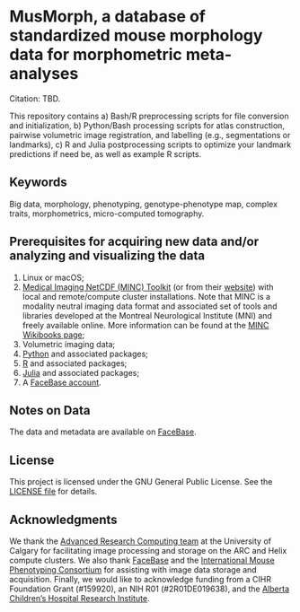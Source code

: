 # **MusMorph, a database of standardized mouse morphology data for morphometric meta-analyses**

Citation: TBD.

This repository contains a) Bash/R preprocessing scripts for file conversion and initialization, b) Python/Bash processing scripts for atlas construction, pairwise volumetric image registration, and labelling (e.g., segmentations or landmarks), c) R and Julia postprocessing scripts to optimize your landmark predictions if need be, as well as example R scripts.

## **Keywords**

Big data, morphology, phenotyping, genotype-phenotype map, complex traits, morphometrics, micro-computed tomography.

## **Prerequisites for acquiring new data and/or analyzing and visualizing the data**

1. Linux or macOS; 
2. [Medical Imaging NetCDF (MINC) Toolkit](https://github.com/BIC-MNI/minc-toolkit-v2) (or from their [website](https://bic-mni.github.io/)) with local and remote/compute cluster installations. Note that MINC is a modality neutral imaging data format and associated set of tools and libraries developed at the Montreal Neurological Institute (MNI) and freely available online. More information can be found at the [MINC Wikibooks page](http://en.wikibooks.org/wiki/MINC);
3. Volumetric imaging data; 
4. [Python](https://www.python.org/downloads/) and associated packages;
5. [R](https://cran.r-project.org/bin/) and associated packages;
6. [Julia](https://julialang.org/downloads/) and associated packages;
7. A [FaceBase account](https://www.facebase.org).

## **Notes on Data**

The data and metadata are available on [FaceBase](https://www.facebase.org).

## **License**

This project is licensed under the GNU General Public License. See the [LICENSE file](./LICENSE.md) for details.

## **Acknowledgments**

We thank the [Advanced Research Computing team](https://it.ucalgary.ca/research-computing-services/our-resources/high-performance-computing-hpc) at the University of Calgary for facilitating image processing and storage on the ARC and Helix compute clusters. We also thank [FaceBase](https://www.facebase.org) and the [International Mouse Phenotyping Consortium](https://www.mousephenotype.org/) for assisting with image data storage and acquisition. Finally, we would like to acknowledge funding from a CIHR Foundation Grant (#159920), an NIH R01 (#2R01DE019638), and the [Alberta Children’s Hospital Research Institute](https://research4kids.ucalgary.ca/). 

